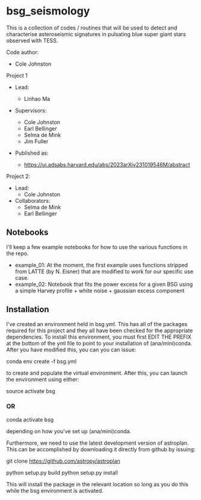 # bsg_seismology
This is a collection of codes / routines that will be used to detect and characterise asteroseismic signatures in pulsating blue super giant stars observed with TESS.  

Code author:
  - Cole Johnston

Project 1

  - Lead:
    - Linhao Ma

  - Supervisors:
    - Cole Johnston
    - Earl Bellinger
    - Selma de Mink
    - Jim Fuller
  - Published as: 
    - https://ui.adsabs.harvard.edu/abs/2023arXiv231019546M/abstract

Project 2: 
  - Lead: 
    - Cole Johnston
  - Collaborators:
    - Selma de Mink
    - Earl Bellinger

## Notebooks

I'll keep a few example notebooks for how to use the various functions in the repo.

  - example_01: At the moment, the first example uses functions stripped from LATTE (by N. Eisner) that are modified to work for our specific use case. 
  - example_02: Notebook that fits the power excess for a given BSG using a simple Harvey profile + white noise + gaussian excess component


## Installation

I've created an environment held in bsg.yml. This has all of the packages required for this project and they all have been checked for 
the appropriate dependencies. To install this environment, you must first EDIT THE PREFIX at the bottom of the yml file to point to your
installation of (ana/mini)conda. After you have modified this, you can you can issue:

conda env create -f bsg.yml

to create and populate the virtual environment. After this, you can launch the environment using either:

source activate bsg

 ### OR

conda activate bsg

depending on how you've set up (ana/mini)conda.

Furthermore, we need to use the latest development version of astroplan. This can be accomplished by downloading it directly from 
github by issuing:

git clone https://github.com/astropy/astroplan

python setup.py build
python setup.py install

This will install the package in the relevant location so long as you do this while the bsg environment is activated.
